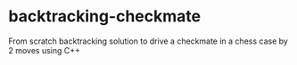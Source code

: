 # backtracking-checkmate
From scratch backtracking solution to drive a checkmate in a chess case by 2 moves using C++
